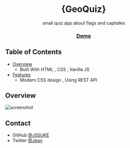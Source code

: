 <!-- Please update value in the {}  -->

<h1 align="center">{GeoQuiz}</h1>

<div align="center">
   small quiz app about flags and capitales
</div>

<div align="center">
  <h3>
    <a href="https://j0suke.github.io/Geography-quiz-app/">
      Demo
    </a>
  </h3>
</div>

## Table of Contents

- [Overview](#overview)
  - Built With HTML , CSS , Vanilla JS
- [Features](#features)
  - Modern CSS design , Using REST API

## Overview

![screenshot]("./screenshots/home.png")


## Contact

- GitHub [@J0SUKE](https://github.com/J0SUKE/)
- Twitter [@Jean](https://twitter.com/Jean_M_____I)
